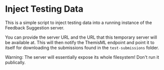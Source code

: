 # Inject Testing Data
This is a simple script to inject testing data into a running instance of the
Feedback Suggestion server.

You can provide the server URL and the URL that this temporary server will be
available at. This will then notify the ThemisML endpoint and point it to itself
for downloading the submissions found in the `test-submissions` folder.

Warning: The server will essentially expose its whole filesystem!
Don't run it publically.